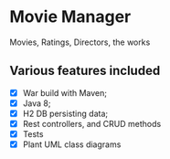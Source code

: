 # Movie Manager

Movies, Ratings, Directors, the works

## Various features included
- [X] War build with Maven;
- [X] Java 8;
- [X] H2 DB persisting data;
- [X] Rest controllers, and CRUD methods
- [X] Tests 
- [X] Plant UML class diagrams
